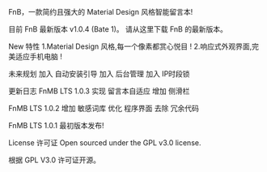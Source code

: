 FnB，一款简约且强大的 Material Design 风格智能留言本!

目前 FnB 最新版本 v1.0.4 (Bate 1)。
请从这里下载 FnB 的最新版本。

New 特性
1.Material Design 风格,每一个像素都赏心悦目 !
2.响应式外观界面,完美适应手机电脑 !

未来规划
加入 自动安装引导
加入  后台管理
加入  IP时段锁

更新日志
FnMB  LTS 1.0.3
实现 留言本自适应
增加 侧滑栏

FnMB  LTS 1.0.2
增加 敏感词库 
优化 程序界面
去除 冗余代码

FnMB  LTS 1.0.1
最初版本发布!


License 许可证
Open sourced under the GPL v3.0 license.

根据 GPL V3.0 许可证开源。

